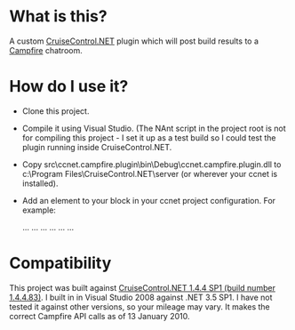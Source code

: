 # What is this?

A custom [CruiseControl.NET](http://ccnet.thoughtworks.com/) plugin which will post build results to a [Campfire](http://www.campfirenow.com) chatroom.

# How do I use it?

* Clone this project.
* Compile it using Visual Studio. (The NAnt script in the project root is not for compiling this project - I set it up as a test build so I could test the plugin running inside CruiseControl.NET.
* Copy src\ccnet.campfire.plugin\bin\Debug\ccnet.campfire.plugin.dll to c:\Program Files\CruiseControl.NET\server (or wherever your ccnet is installed).
* Add an element to your <publishers> block in your ccnet project configuration. For example:

    <cruisecontrol>
	  <project name="whatever">
	      ...
		  ...
	    <publishers>
	      <campfire 
		    account-name="the bit before .campfirenow in your campfire URL" 
			auth-token="the campfire API token of the user that the plugin should post as" 
			room-id="number at end of campfire room URL"
			is-https="true|false, depending on your Campfire account settings" />
	      <xmllogger />
		    ...
		    ...
	    </publishers>
		 ...
		 ...
      </project>
    </cruisecontrol>
	
# Compatibility

This project was built against [CruiseControl.NET 1.4.4 SP1 (build number 1.4.4.83)](http://confluence.public.thoughtworks.org/display/CCNET/2009/06/08/CruiseControl.NET+1.4.4+SP1+Released). I built in in Visual Studio 2008 against .NET 3.5 SP1. I have not tested it against other versions, so your mileage may vary. It makes the correct Campfire API calls as of 13 January 2010.